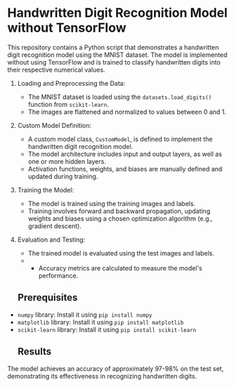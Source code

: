 # Handwritten Digit Recognition Model without TensorFlow

This repository contains a Python script that demonstrates a handwritten digit recognition model using the MNIST dataset. The model is implemented without using TensorFlow and is trained to classify handwritten digits into their respective numerical values.

1. Loading and Preprocessing the Data:
   - The MNIST dataset is loaded using the `datasets.load_digits()` function from `scikit-learn`.
   - The images are flattened and normalized to values between 0 and 1.

2. Custom Model Definition:
   - A custom model class, `CustomModel`, is defined to implement the handwritten digit recognition model.
   - The model architecture includes input and output layers, as well as one or more hidden layers.
   - Activation functions, weights, and biases are manually defined and updated during training.

3. Training the Model:
   - The model is trained using the training images and labels.
   - Training involves forward and backward propagation, updating weights and biases using a chosen optimization algorithm (e.g., gradient descent).

4. Evaluation and Testing:
   - The trained model is evaluated using the test images and labels.
   - - Accuracy metrics are calculated to measure the model's performance.
  
   ## Prerequisites
- `numpy` library: Install it using `pip install numpy`
- `matplotlib` library: Install it using `pip install matplotlib`
- `scikit-learn` library: Install it using `pip install scikit-learn`
  ## Results

The model achieves an accuracy of approximately 97-98% on the test set, demonstrating its effectiveness in recognizing handwritten digits.

